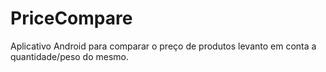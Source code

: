 # PriceCompare

Aplicativo Android para comparar o preço de produtos levanto em conta a quantidade/peso do mesmo.
